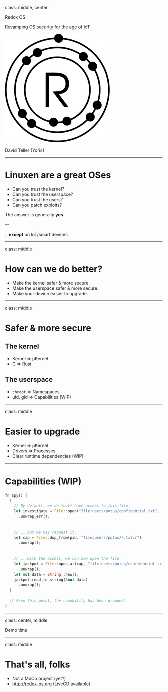 class: middle, center


Redox OS

Revamping OS security for the age of IoT

![](redox.svg)

David Teller (Yoric)


---

# Linuxen are a great OSes


- Can you trust the kernel?
- Can you trust the userspace?
- Can you trust the users?
- Can you patch exploits?

The answer is generally **yes**.

--

...**except** on IoT/smart devices.

---

class: middle

# How can we do better?

- Make the kernel safer & more secure.
- Make the userspace safer & more secure.
- Make your device easier to upgrade.

---

class: middle

# Safer & more secure

## The kernel

- Kernel => µKernel
- C => Rust

## The userspace

- `chroot` => Namespaces
- uid, gid => Capabilities (WIP)

---

class: middle

# Easier to upgrade

- Kernel => µKernel
- Drivers => Processes
- Clear runtime dependencies (WIP)

---

# Capabilities (WIP)

```rust
fn spy() {
  {
    // By default, we do *not* have access to this file.
    let investigate = File::open("file:users/potus/confidential.txt", ...)
      .unwrap_err();


    // ...but we may request it.
    let cap = File::dup_from(pid, "file:users/potus/*.txt:r")
      .unwrap();


    // ...with the access, we can now open the file.
    let jackpot = File::open_at(cap, "file:users/potus/confidential.txt")
      .unwrap();
    let mut data = String::new();
    jackpot.read_to_string(&mut data)
      .unwrap();
  }

  // From this point, the capability has been dropped.
}
```

---

class: center, middle

Demo time

---

class: middle

# That's all, folks

- Not a MoCo project (yet?)
- http://redox-os.org (LiveCD available)
